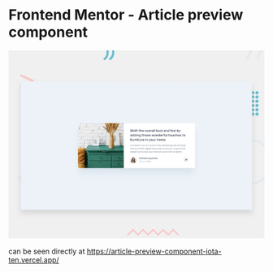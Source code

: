 # Frontend Mentor - Article preview component

![Design preview for the Article preview component coding challenge](./design/desktop-preview.jpg)

can be seen directly at https://article-preview-component-iota-ten.vercel.app/